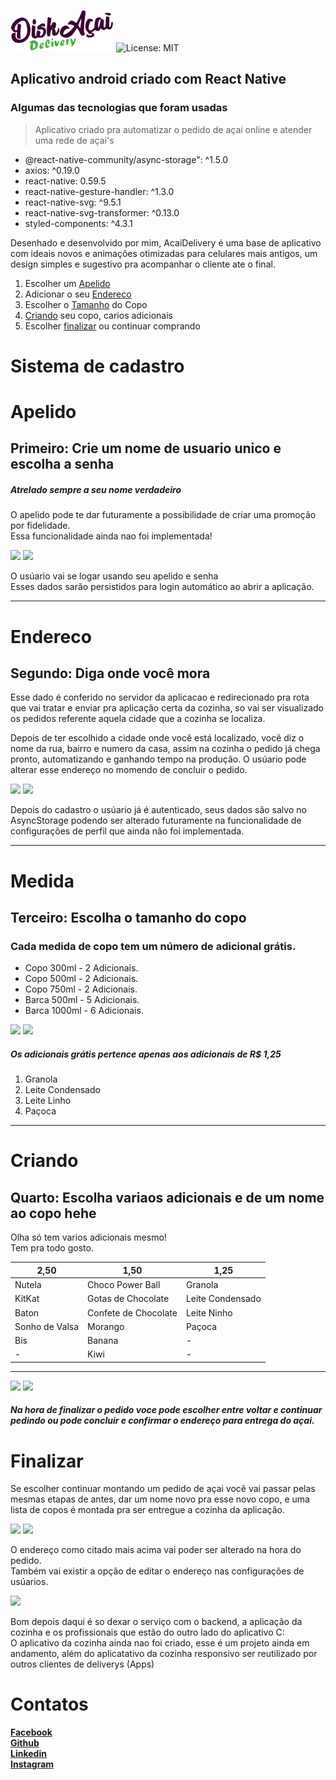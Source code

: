 
![AcaiDelivery](src/assets/LogoP.png)
![License: MIT](https://img.shields.io/badge/License-MIT-green.svg)

## Aplicativo android criado com React Native
### Algumas das tecnologias que foram usadas

> Aplicativo criado pra automatizar o pedido de açai online e atender uma rede de açai's

- @react-native-community/async-storage": ^1.5.0  
- axios: ^0.19.0  
- react-native: 0.59.5  
- react-native-gesture-handler: ^1.3.0  
- react-native-svg: ^9.5.1  
- react-native-svg-transformer: ^0.13.0  
- styled-components: ^4.3.1  


Desenhado e desenvolvido por mim, AcaiDelivery é uma base de aplicativo com ideais novos e animaçôes otimizadas para celulares mais antigos, um design simples e sugestivo pra acompanhar o cliente ate o final.

1. Escolher um  [Apelido](#Apelido)
1. Adicionar o seu [Endereco](#Endereco)
1. Escolher o [Tamanho](#Medida) do Copo
1. [Criando](#Criando) seu copo, carios adicionais
1. Escolher [finalizar](#Finalizar) ou continuar comprando

# Sistema de cadastro
# Apelido
## Primeiro: Crie um nome de usuario unico e escolha a senha
##### Atrelado sempre a seu nome verdadeiro
O apelido pode te dar futuramente a possibilidade de criar uma promoção por fidelidade.  
Essa funcionalidade ainda nao foi implementada!

<div>
  <img width="40%" src='assets/readme/CriarUsuario.gif' ></img>
  <img width="40%" src='assets/readme/CriandoSenha.gif' ></img>
</div>

O usúario vai se logar usando seu apelido e senha  
Esses dados sarão persistidos para login automático ao abrir a aplicação.
  
---
# Endereco
## Segundo: Diga onde você mora

Esse dado é conferido no servidor da aplicacao e redirecionado pra rota que vai tratar e enviar pra aplicação certa da cozinha, so vai ser visualizado os pedidos referente aquela cidade que a cozinha se localiza.  

Depois de ter escolhido a cidade onde você está localizado, você diz o nome da rua, bairro e numero da casa, assim na cozinha o pedido já chega pronto, automatizando e ganhando tempo na produção. O usúario pode alterar esse endereço no momendo de concluir o pedido.

<div>
  <img width="40%" src='assets/readme/PegarCidade.gif' ></img>
  <img width="40%" src='assets/readme/Endereco.gif' ></img>
</div>

Depois do cadastro o usúario já é autenticado, seus dados são salvo no AsyncStorage podendo ser alterado futuramente na funcionalidade de configurações de perfil que ainda não foi implementada.

---
# Medida
## Terceiro: Escolha o tamanho do copo
### Cada medida de copo tem um número de adicional grátis.

- Copo 300ml - 2 Adicionais.
- Copo 500ml - 2 Adicionais.
- Copo 750ml - 2 Adicionais.
- Barca 500ml - 5 Adicionais.
- Barca 1000ml - 6 Adicionais.

<div>
  <img width="40%" src='assets/readme/CopoAdcGratis.gif' ></img>
  <img width="40%" src='assets/readme/CopoAdcMaior1.gif' ></img>
</div>

##### Os adicionais grátis pertence apenas aos adicionais de R$ 1,25

1. Granola
1. Leite Condensado
1. Leite Linho
1. Paçoca

---
# Criando
## Quarto: Escolha variaos adicionais e de um nome ao copo hehe

Olha só tem varios adicionais mesmo!  
Tem pra todo gosto.

|       2,50      |         1,50          |        1,25       |
|        ---      |          ---          |         ---       |
| Nutela          | Choco Power Ball      | Granola           |
| KitKat          | Gotas de Chocolate    | Leite Condensado  |
| Baton           | Confete de Chocolate  | Leite Ninho       |
| Sonho de Valsa  | Morango               | Paçoca            |
| Bis             | Banana                | -                 |
| -               | Kiwi                  | -                 |
---
<div>
  <img width="40%" src='assets/readme/Adicionais.gif' ></img>
  <img width="40%" src='assets/readme/NomeCopo.gif' ></img>
</div>

##### Na hora de finalizar o pedido voce pode escolher entre voltar e continuar pedindo ou pode concluir e confirmar o endereço para entrega do açai.

# Finalizar
Se escolher continuar montando um pedido de açai você vai passar pelas mesmas etapas de antes, dar um nome novo pra esse novo copo, e uma lista de copos é montada pra ser entregue a cozinha da aplicação.

<div>
  <img width="40%" src='assets/readme/ContPedido.gif' ></img>
  <img width="40%" src='assets/readme/Finalizar.gif' ></img>
</div>

O endereço como citado mais acima vai poder ser alterado na hora do pedido.  
Também vai existir a opção de editar o endereço nas configurações de usúarios.

<div>
  <img width="40%" src='assets/readme/MudarEnde.gif' ></img>
  <imgwidth="38.2%" src='assets/readme/DelivStatus.png' ></img>
</div>

Bom depois daqui é so dexar o serviço com o backend, a aplicação da cozinha e os profissionais que estão do outro lado do aplicativo C:  
O aplicativo da cozinha ainda nao foi criado, esse é um projeto ainda em andamento, além do aplicatativo da cozinha responsivo ser reutilizado por outros clientes de deliverys (Apps)

# Contatos

[**Facebook**](facebook.com/BrunoFrancaM)  
[**Github**](github.com/Tesse-rato)  
[**Linkedin**](linkedin.com/in/bruno-frança-2799b1166)  
[**Instagram**](instagram.com/salve_franca/)

